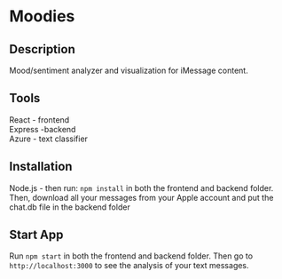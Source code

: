 # Moodies
## Description
Mood/sentiment analyzer and visualization for iMessage content.

## Tools
React - frontend <br/>
Express -backend <br/>
Azure - text classifier

## Installation
Node.js - then run: `npm install` in both the frontend and backend folder.
Then, download all your messages from your Apple account and put the chat.db file in the backend folder

## Start App
Run `npm start` in both the frontend and backend folder. Then go to `http://localhost:3000` to see the analysis of your text messages.
